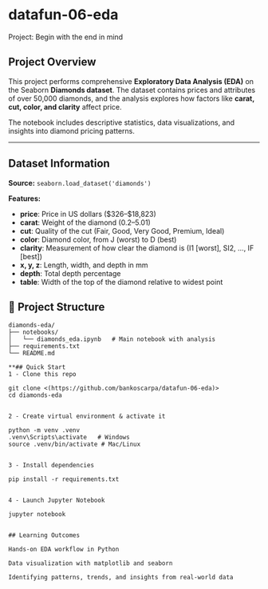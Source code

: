 # datafun-06-eda
Project: Begin with the end in mind

## Project Overview
This project performs comprehensive **Exploratory Data Analysis (EDA)** on the Seaborn **Diamonds dataset**. The dataset contains prices and attributes of over 50,000 diamonds, and the analysis explores how factors like **carat, cut, color, and clarity** affect price.  

The notebook includes descriptive statistics, data visualizations, and insights into diamond pricing patterns.  

---

##  Dataset Information
**Source:** `seaborn.load_dataset('diamonds')`  

**Features:**
- **price**: Price in US dollars (\$326–\$18,823)  
- **carat**: Weight of the diamond (0.2–5.01)  
- **cut**: Quality of the cut (Fair, Good, Very Good, Premium, Ideal)  
- **color**: Diamond color, from J (worst) to D (best)  
- **clarity**: Measurement of how clear the diamond is (I1 [worst], SI2, …, IF [best])  
- **x, y, z**: Length, width, and depth in mm  
- **depth**: Total depth percentage  
- **table**: Width of the top of the diamond relative to widest point  

## 📁 Project Structure
```text
diamonds-eda/
├── notebooks/
│   └── diamonds_eda.ipynb   # Main notebook with analysis
├── requirements.txt
└── README.md

**## Quick Start
1 - Clone this repo

git clone <(https://github.com/bankoscarpa/datafun-06-eda)>
cd diamonds-eda


2 - Create virtual environment & activate it

python -m venv .venv
.venv\Scripts\activate   # Windows
source .venv/bin/activate # Mac/Linux


3 - Install dependencies

pip install -r requirements.txt


4 - Launch Jupyter Notebook

jupyter notebook


## Learning Outcomes

Hands-on EDA workflow in Python

Data visualization with matplotlib and seaborn

Identifying patterns, trends, and insights from real-world data